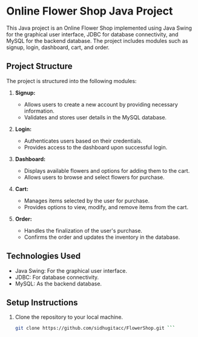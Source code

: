 # Online Flower Shop Java Project

This Java project is an Online Flower Shop implemented using Java Swing for the graphical user interface, JDBC for database connectivity, and MySQL for the backend database. The project includes modules such as signup, login, dashboard, cart, and order.

## Project Structure

The project is structured into the following modules:

1. **Signup:**
   - Allows users to create a new account by providing necessary information.
   - Validates and stores user details in the MySQL database.

2. **Login:**
   - Authenticates users based on their credentials.
   - Provides access to the dashboard upon successful login.

3. **Dashboard:**
   - Displays available flowers and options for adding them to the cart.
   - Allows users to browse and select flowers for purchase.

4. **Cart:**
   - Manages items selected by the user for purchase.
   - Provides options to view, modify, and remove items from the cart.

5. **Order:**
   - Handles the finalization of the user's purchase.
   - Confirms the order and updates the inventory in the database.

## Technologies Used

- Java Swing: For the graphical user interface.
- JDBC: For database connectivity.
- MySQL: As the backend database.

## Setup Instructions

1. Clone the repository to your local machine.

   ```bash
   git clone https://github.com/sidhugitacc/FlowerShop.git ```
